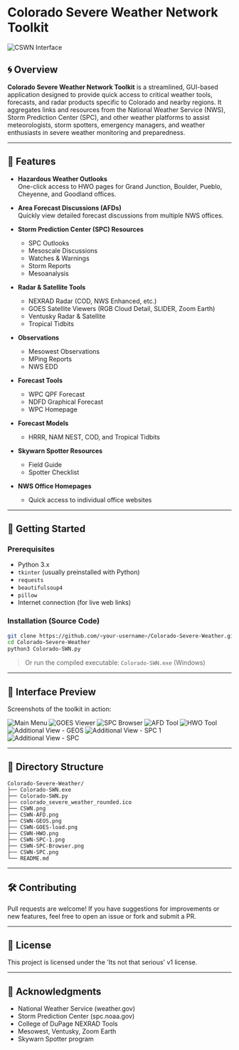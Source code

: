 
# Colorado Severe Weather Network Toolkit

![CSWN Interface](CSWN.png)

## 🌀 Overview

**Colorado Severe Weather Network Toolkit** is a streamlined, GUI-based application designed to provide quick access to critical weather tools, forecasts, and radar products specific to Colorado and nearby regions. It aggregates links and resources from the National Weather Service (NWS), Storm Prediction Center (SPC), and other weather platforms to assist meteorologists, storm spotters, emergency managers, and weather enthusiasts in severe weather monitoring and preparedness.

---

## 🧰 Features

- **Hazardous Weather Outlooks**  
  One-click access to HWO pages for Grand Junction, Boulder, Pueblo, Cheyenne, and Goodland offices.

- **Area Forecast Discussions (AFDs)**  
  Quickly view detailed forecast discussions from multiple NWS offices.

- **Storm Prediction Center (SPC) Resources**  
  - SPC Outlooks  
  - Mesoscale Discussions  
  - Watches & Warnings  
  - Storm Reports  
  - Mesoanalysis

- **Radar & Satellite Tools**  
  - NEXRAD Radar (COD, NWS Enhanced, etc.)  
  - GOES Satellite Viewers (RGB Cloud Detail, SLIDER, Zoom Earth)  
  - Ventusky Radar & Satellite  
  - Tropical Tidbits

- **Observations**  
  - Mesowest Observations  
  - MPing Reports  
  - NWS EDD

- **Forecast Tools**  
  - WPC QPF Forecast  
  - NDFD Graphical Forecast  
  - WPC Homepage

- **Forecast Models**  
  - HRRR, NAM NEST, COD, and Tropical Tidbits

- **Skywarn Spotter Resources**  
  - Field Guide  
  - Spotter Checklist

- **NWS Office Homepages**  
  - Quick access to individual office websites

---

## 🚀 Getting Started

### Prerequisites

- Python 3.x  
- `tkinter` (usually preinstalled with Python)
- `requests`
- `beautifulsoup4`
- `pillow`
- Internet connection (for live web links)

### Installation (Source Code)

```bash
git clone https://github.com/<your-username>/Colorado-Severe-Weather.git
cd Colorado-Severe-Weather
python3 Colorado-SWN.py
```

> Or run the compiled executable: `Colorado-SWN.exe` (Windows)

---

## 📸 Interface Preview

Screenshots of the toolkit in action:

![Main Menu](CSWN.png)
![GOES Viewer](CSWN-GEOS.png)
![SPC Browser](CSWN-SPC-Browser.png)
![AFD Tool](CSWN-AFD.png)
![HWO Tool](CSWN-HWO.png)
![Additional View - GEOS](CSWN-GOES-load.png)
![Additional View - SPC 1](CSWN-SPC-1.png)
![Additional View - SPC](CSWN-SPC.png)

---

## 📂 Directory Structure

```plaintext
Colorado-Severe-Weather/
├── Colorado-SWN.exe
├── Colorado-SWN.py
├── colorado_severe_weather_rounded.ico
├── CSWN.png
├── CSWN-AFD.png
├── CSWN-GEOS.png
├── CSWN-GOES-load.png
├── CSWN-HWO.png
├── CSWN-SPC-1.png
├── CSWN-SPC-Browser.png
├── CSWN-SPC.png
└── README.md
```

---

## 🛠️ Contributing

Pull requests are welcome! If you have suggestions for improvements or new features, feel free to open an issue or fork and submit a PR.

---

## 📄 License

This project is licensed under the 'Its not that serious' v1 license.

---

## 🙏 Acknowledgments

- National Weather Service (weather.gov)  
- Storm Prediction Center (spc.noaa.gov)  
- College of DuPage NEXRAD Tools  
- Mesowest, Ventusky, Zoom Earth  
- Skywarn Spotter program  
